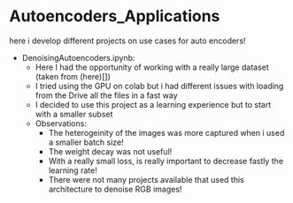 # Autoencoders_Applications
here i develop different projects on use cases for auto encoders!
- DenoisingAutoencoders.ipynb:
    - Here I had the opportunity of working with a really large dataset (taken from (here)[])
    - I tried using the GPU on colab but i had different issues with loading from the Drive all the files in a fast way
    - I decided to use this project as a learning experience but to start with a smaller subset
    - Observations:
        - The heterogeinity of the images was more captured when i used a smaller batch size!
        - The weight decay was not useful!
        -  With a really small loss, is really important to decrease fastly the learning rate!
        -  There were not many projects available that used this architecture to denoise RGB images!
